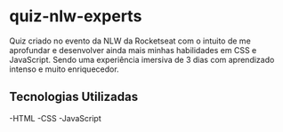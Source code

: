 # quiz-nlw-experts
Quiz criado no evento da NLW da Rocketseat com o intuito de me aprofundar e desenvolver ainda mais minhas habilidades em CSS e JavaScript. Sendo uma experiência imersiva de 3 dias com aprendizado intenso e muito enriquecedor.

## Tecnologias Utilizadas

-HTML
-CSS
-JavaScript
